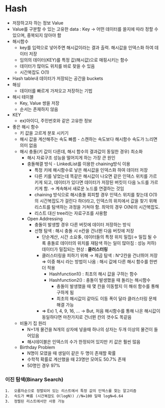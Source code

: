 # Hash

-   저장하고자 하는 정보 Value
-   Value를 구분할 수 있는 고유한 data : Key → 어떤 데이터를 쓸지에 따라 정할 수 있으며, 중복되지 않아야 함
-   해시함수
    -   key를 입력으로 넣어주면 해시값이라는 결과 출력. 해시값을 인덱스화 하여 데이터 저장
    -   임의의 데이터(KEY)를 특정 값(해시값)으로 매핑시키는 함수
    -   데이터가 많아도 위치를 바로 찾을 수 있음
    -   시간복잡도 O(1)
-   Hash table내 데이터가 저장되는 공간을 buckets
-   해싱
    -   데이터를 빠르게 가져오고 저장하는 기법
-   해시 테이블
    -   Key, Value 쌍을 저장
    -   순서는 존재하지 않음
-   KEY
    -   ex)아이디, 주민번호와 같은 고유한 정보
-   좋은 해시 함수
    -   키 값을 고르게 분포 시키기
    -   해시 값을 계산해주는 속도 빠름 - 스캔하는 속도보다 해시함수 속도가 느리면 의미 없음
    -   해시 충돌(키 값이 다른데, 해시 함수의 결과값이 동일한 경우) 최소화
        -   해시 자료구조 성능을 떨어지게 하는 가장 큰 원인
        -   충돌해결 방식 - LinkedList를 이용한 chaining방식 이용
            -   특정 키에 해시함수로 낳은 해시값을 인덱스화 하여 데이터 저장
            -   다른 키를 넣었는데 똑같은 해시값이 나오면 같은 인덱스 위치를 가르키게 되고, 데이터가 있다면 데이터가 저장된 버킷이 다음 노드를 가르키게 함. → 계속해서 새로운 노드를 연결하는 것임
            -   chaining 방식으로 해시충돌 회피할 경우 인덱스 위치를 찾는데 O(1)의 시간복잡도가 걸린다 하더라고, 인덱스의 위치에서 값을 찾기 위해 리스트를 탐색하는 과정을 거쳐야 함. 최악의 경우 O(N)의 시간복잡도.
            -   리스트 대신 tree라는 자료구조를 사용함
        -   Open Addressing
            -   충돌이 발생할 경우 다른 버킷에 데이터 저장하는 방식
            -   선형 탐색 : 해시 충돌 시 n칸을 건너뛴 다음 버킷에 저장
                -   단순계산, 시간 소요多, 데이터들의 특정 위치 밀집(→ 밀집 될 수록 충돌로 데이터의 위치를 재탐색 하는 일이 많아짐 : 성능 저하) 데이터가 밀집되는 현상 : **클러스터링**
                -   클러스터링을 피하기 위해 → 제곱 탐색 : N^2칸을 건너뛰어 저장⇒ 이중 해시 라는 방법이 나옴 : 해시 값에 다른 해시 함수를 한번 더 적용
                    -   Hashfunction1() : 최초의 해시 값을 구하는 함수
                    -   Hashfunction2() : 충돌이 발생했을 때 돌리는 해시함수
                        -   충돌이 발생했을 때 몇 칸을 이동할지 이 해쉬 함수를 통해 구하게 됨
                        -   최초의 해시값이 같아도 이동 폭이 달라 클러스터링 문제 해결 가능
                -   ⇒ Ex) 1, 4, 9, 16, ... → But, 처음 해시함수를 통해 나온 해시값이 동일하다면 마찬가지로 건너뛴 칸의 갯수도 똑같음
    -   비둘기 집 원리
        -   N+1개 물건을 N개의 상자에 넣을때 하나의 상자는 두개 이상의 물건이 들어있음
        -   해시테이블은 인덱스의 수가 한정되어 있지만 키 값은 훨씬 많음
    -   Birthday Problem
        -   N명이 모였을 때 생일이 같은 두 명이 존재할 확률
        -   수학적 확률로 계산했을 때 23명만 모여도 50.7% 존재
        -   50명인 경우 97%

### 이진 탐색(Binary Search)
    1.  오름차순으로 정렬되어 있는 리스트에서 특정 값의 인덱스를 찾는 알고리즘
    2.  속도가 빠름 (시간복잡도 O(logN)) //N=100 일때 logN=6.64
    3.  정렬된 리스트에서만 사용 가능